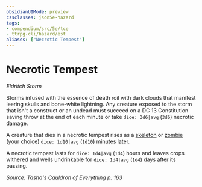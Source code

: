 ```yaml
---
obsidianUIMode: preview
cssclasses: json5e-hazard
tags:
- compendium/src/5e/tce
- ttrpg-cli/hazard/est
aliases: ["Necrotic Tempest"]
---
```

# Necrotic Tempest
*Eldritch Storm*  

Storms infused with the essence of death roil with dark clouds that manifest leering skulls and bone-white lightning. Any creature exposed to the storm that isn't a construct or an undead must succeed on a DC 13 Constitution saving throw at the end of each minute or take `dice: 3d6|avg` (`3d6`) necrotic damage.

A creature that dies in a necrotic tempest rises as a [skeleton](compendium/bestiary/undead/skeleton.md) or [zombie](compendium/bestiary/undead/zombie.md) (your choice) `dice: 1d10|avg` (`1d10`) minutes later.

 A necrotic tempest lasts for `dice: 1d4|avg` (`1d4`) hours and leaves crops withered and wells undrinkable for `dice: 1d4|avg` (`1d4`) days after its passing.

*Source: Tasha's Cauldron of Everything p. 163*